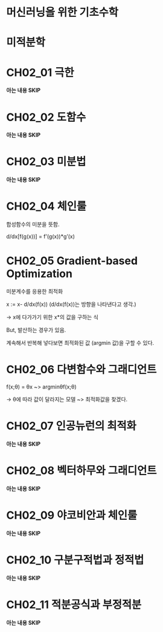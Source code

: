 # 머신러닝을 위한 기초수학

# 미적분학

# CH02_01 극한

**아는 내용 SKIP**

# CH02_02 도함수

**아는 내용 SKIP**

# CH02_03 미분법

**아는 내용 SKIP**

# CH02_04 체인룰

합성함수의 미분을 뜻함.

d/dx[f(g(x))] = f’(g(x))*g’(x)

# CH02_05 Gradient-based Optimization

미분계수를 응용한 최적화

x := x- d/dx(f(x))             (d/dx(f(x))는 방향을 나타낸다고 생각.)

→ x에 다가가기 위한 x*의 값을 구하는 식 

But, 발산하는 경우가 있음.

계속해서 반복해 넣다보면 최적화된 값 (argmin 값)을 구할 수 있다.

# CH02_06 다변함수와 그래디언트

f(x;θ) = θx ~> argminθf(x;θ)

→ θ에 따라 값이 달라지는 모델 ~> 최적화값을 찾겠다.

# CH02_07 인공뉴런의 최적화

**아는 내용 SKIP**

# CH02_08 벡터하무와 그래디언트

**아는 내용 SKIP**

# CH02_09 야코비안과 체인룰

**아는 내용 SKIP**

# CH02_10 구분구적법과 정적법

**아는 내용 SKIP**

# CH02_11 적분공식과 부정적분

**아는 내용 SKIP**